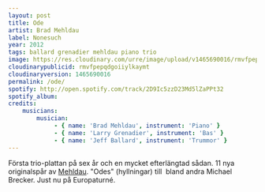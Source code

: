 ```yaml
---
layout: post
title: Ode
artist: Brad Mehldau
label: Nonesuch
year: 2012
tags: ballard grenadier mehldau piano trio
image: https://res.cloudinary.com/urre/image/upload/v1465690016/rmvfpepqdgoiiylkaymt.jpg
cloudinarypublicid: rmvfpepqdgoiiylkaymt
cloudinaryversion: 1465690016
permalink: /ode/
spotify: http://open.spotify.com/track/2D9Ic5zzD23Md5lZaPPt32
spotify_album: 
credits:
    musicians:
        musician:
             - { name: 'Brad Mehldau', instrument: 'Piano' }
             - { name: 'Larry Grenadier', instrument: 'Bas' }
             - { name: 'Jeff Ballard', instrument: 'Trummor' }
---
```


Första trio-plattan på sex år och en mycket efterlängtad sådan. 11 nya originalspår av <a href="http://sv.wikipedia.org/wiki/Brad_Mehldau">Mehldau</a>. "Odes" (hyllningar) till  bland andra Michael Brecker. Just nu på Europaturné.